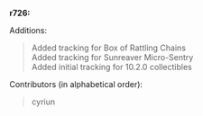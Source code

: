 **r726:**

Additions:
> Added tracking for Box of Rattling Chains
<br>Added tracking for Sunreaver Micro-Sentry
<br>Added initial tracking for 10.2.0 collectibles

Contributors (in alphabetical order):
> cyriun
